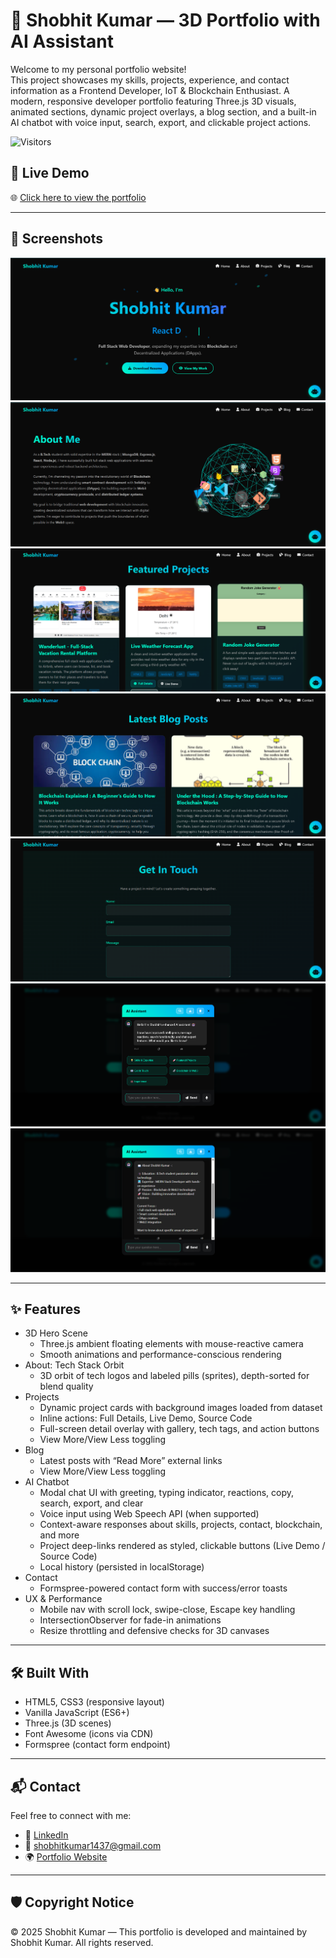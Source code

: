# 💼 Shobhit Kumar — 3D Portfolio with AI Assistant

Welcome to my personal portfolio website!  
This project showcases my skills, projects, experience, and contact information as a Frontend Developer, IoT & Blockchain Enthusiast.
A modern, responsive developer portfolio featuring Three.js 3D visuals, animated sections, dynamic project overlays, a blog section, and a built-in AI chatbot with voice input, search, export, and clickable project actions.

  <img src="https://komarev.com/ghpvc/?username=kumarshobhit-1&label=Visitors&color=blue" alt="Visitors"/>

## 🚀 Live Demo


🌐 [Click here to view the portfolio](https://kumarshobhit.tech)

---

## 📸 Screenshots

![Portfolio Screenshot](./screenshots/home.png)
![Portfolio Screenshot](./screenshots/about.png)
![Portfolio Screenshot](./screenshots/project.png)
![Portfolio Screenshot](./screenshots/blog.png)
![Portfolio Screenshot](./screenshots/contact.png)
![Portfolio Screenshot](./screenshots/ai1.png)
![Portfolio Screenshot](./screenshots/ai2.png)

---

## ✨ Features

- 3D Hero Scene
  - Three.js ambient floating elements with mouse-reactive camera
  - Smooth animations and performance-conscious rendering
- About: Tech Stack Orbit
  - 3D orbit of tech logos and labeled pills (sprites), depth-sorted for blend quality
- Projects
  - Dynamic project cards with background images loaded from dataset
  - Inline actions: Full Details, Live Demo, Source Code
  - Full-screen detail overlay with gallery, tech tags, and action buttons
  - View More/View Less toggling
- Blog
  - Latest posts with “Read More” external links
  - View More/View Less toggling
- AI Chatbot
  - Modal chat UI with greeting, typing indicator, reactions, copy, search, export, and clear
  - Voice input using Web Speech API (when supported)
  - Context-aware responses about skills, projects, contact, blockchain, and more
  - Project deep-links rendered as styled, clickable buttons (Live Demo / Source Code)
  - Local history (persisted in localStorage)
- Contact
  - Formspree-powered contact form with success/error toasts
- UX & Performance
  - Mobile nav with scroll lock, swipe-close, Escape key handling
  - IntersectionObserver for fade-in animations
  - Resize throttling and defensive checks for 3D canvases

---

## 🛠 Built With

- HTML5, CSS3 (responsive layout)
- Vanilla JavaScript (ES6+)
- Three.js (3D scenes)
- Font Awesome (icons via CDN)
- Formspree (contact form endpoint)

---

## 📬 Contact

Feel free to connect with me:

- 🔗 [LinkedIn](https://www.linkedin.com/in/shobhit-kumar1/)
- 📧 shobhitkumar1437@gmail.com
- 🌍 [Portfolio Website](https://kumarshobhit.tech)

---

## 🛡 Copyright Notice


© 2025 Shobhit Kumar — This portfolio is developed and maintained by Shobhit Kumar. All rights reserved.



